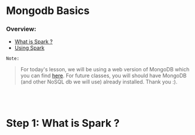 # Mongodb Basics 

### Overview:
* [What is Spark ?](#what)
* [Using Spark](#spark)
   

`Note:`

>For today's lesson, we will be using a web version of MongoDB which you can find [here](https://www.tutorialspoint.com/mongodb_terminal_online.php). For future classes, you will should have MongoDB (and other NoSQL db we will use) already installed. Thank you :).
<!-- https://docs.mongodb.com/manual/tutorial/analyze-query-plan/ -->
<br><br>
<a id="what"></a>
# Step 1: What is Spark ? <br>